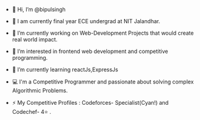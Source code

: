 - 👋 Hi, I’m @bipulsingh

- 💼 I am currently final year ECE undergrad at NIT Jalandhar.

- 🔭 I’m currently working on Web-Development Projects that would create real world impact.

- 👀 I’m interested in frontend web development and competitive programming.

- 🌱 I’m currently learning reactJs,ExpressJs

- 💻 I'm a Competitive Programmer and passionate about solving complex Algorithmic Problems.

- ⚡ My Competitive Profiles : Codeforces- Specialist(Cyan!) and Codechef- 4⭐ .

<!---
bipulsingh99/bipulsingh99 is a ✨ special ✨ repository because its `README.md` (this file) appears on your GitHub profile.
You can click the Preview link to take a look at your changes.
--->

